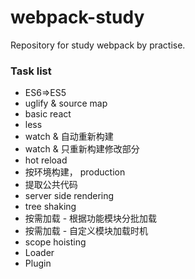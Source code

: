# webpack-study
Repository for study webpack by practise.


### Task list
- ES6=>ES5
- uglify & source map
- basic react
- less
- watch & 自动重新构建
- watch & 只重新构建修改部分
- hot reload
- 按环境构建， production
- 提取公共代码
- server side rendering
- tree shaking
- 按需加载 - 根据功能模块分批加载
- 按需加载 - 自定义模块加载时机
- scope hoisting
- Loader
- Plugin
